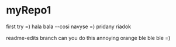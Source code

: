 # myRepo1
first try =)
hala bala --cosi navyse =)
pridany riadok

readme-edits branch
can you do this
annoying orange 
ble ble ble =)
